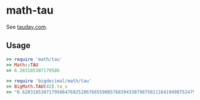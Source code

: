 math-tau
========

See [tauday.com](http://tauday.com/).

Usage
-----

``` ruby
>> require 'math/tau'
>> Math::TAU
=> 6.283185307179586
```

``` ruby
>> require 'bigdecimal/math/tau'
>> BigMath.TAU(42).to_s
=> "0.62831853071795864769252867665590057683943387987502116419498752479875898091728E1"
```
